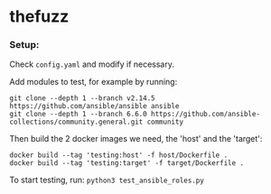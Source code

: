 # thefuzz

### Setup:

Check `config.yaml` and modify if necessary.

Add modules to test, for example by running:
```
git clone --depth 1 --branch v2.14.5 https://github.com/ansible/ansible ansible
git clone --depth 1 --branch 6.6.0 https://github.com/ansible-collections/community.general.git community
```

Then build the 2 docker images we need, the 'host' and the 'target':
```
docker build --tag 'testing:host' -f host/Dockerfile .
docker build --tag 'testing:target' -f target/Dockerfile .
```

To start testing, run: `python3 test_ansible_roles.py`
